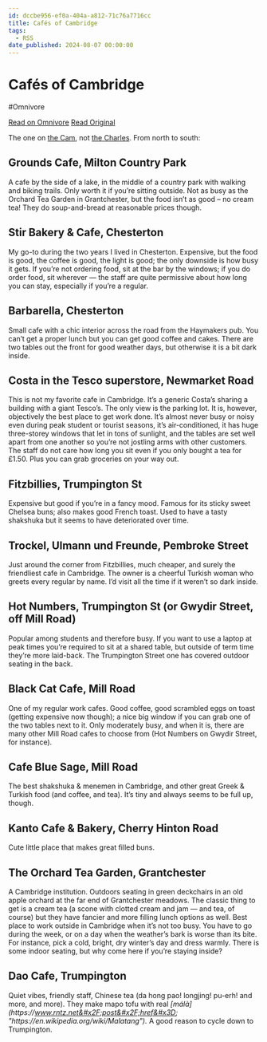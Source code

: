 ```yaml
---
id: dccbe956-ef0a-404a-a812-71c76a7716cc
title: Cafés of Cambridge
tags:
  - RSS
date_published: 2024-08-07 00:00:00
---
```


# Cafés of Cambridge
#Omnivore

[Read on Omnivore](https://omnivore.app/me/cafes-of-cambridge-1912da8ef77)
[Read Original](https://www.rntz.net/post/2024-08-07-cafes-of-cambridge.html)



The one on [the Cam](https:&#x2F;&#x2F;en.wikipedia.org&#x2F;wiki&#x2F;Cambridge), not [the Charles](https:&#x2F;&#x2F;en.wikipedia.org&#x2F;wiki&#x2F;Cambridge,%5FMassachusetts). From north to south:

## Grounds Cafe, Milton Country Park

A cafe by the side of a lake, in the middle of a country park with walking and biking trails. Only worth it if you’re sitting outside. Not as busy as the Orchard Tea Garden in Grantchester, but the food isn’t as good – no cream tea! They do soup-and-bread at reasonable prices though.

## Stir Bakery &amp; Cafe, Chesterton

My go-to during the two years I lived in Chesterton. Expensive, but the food is good, the coffee is good, the light is good; the only downside is how busy it gets. If you’re not ordering food, sit at the bar by the windows; if you do order food, sit wherever — the staff are quite permissive about how long you can stay, especially if you’re a regular.

## Barbarella, Chesterton

Small cafe with a chic interior across the road from the Haymakers pub. You can’t get a proper lunch but you can get good coffee and cakes. There are two tables out the front for good weather days, but otherwise it is a bit dark inside.

## Costa in the Tesco superstore, Newmarket Road

This is not my favorite cafe in Cambridge. It’s a generic Costa’s sharing a building with a giant Tesco’s. The only view is the parking lot. It is, however, objectively the best place to get work done. It’s almost never busy or noisy even during peak student or tourist seasons, it’s air-conditioned, it has huge three-storey windows that let in tons of sunlight, and the tables are set well apart from one another so you’re not jostling arms with other customers. The staff do not care how long you sit even if you only bought a tea for £1.50\. Plus you can grab groceries on your way out.

## Fitzbillies, Trumpington St

Expensive but good if you’re in a fancy mood. Famous for its sticky sweet Chelsea buns; also makes good French toast. Used to have a tasty shakshuka but it seems to have deteriorated over time.

## Trockel, Ulmann und Freunde, Pembroke Street

Just around the corner from Fitzbillies, much cheaper, and surely the friendliest cafe in Cambridge. The owner is a cheerful Turkish woman who greets every regular by name. I’d visit all the time if it weren’t so dark inside.

## Hot Numbers, Trumpington St (or Gwydir Street, off Mill Road)

Popular among students and therefore busy. If you want to use a laptop at peak times you’re required to sit at a shared table, but outside of term time they’re more laid-back. The Trumpington Street one has covered outdoor seating in the back.

## Black Cat Cafe, Mill Road

One of my regular work cafes. Good coffee, good scrambled eggs on toast (getting expensive now though); a nice big window if you can grab one of the two tables next to it. Only moderately busy, and when it is, there are many other Mill Road cafes to choose from (Hot Numbers on Gwydir Street, for instance).

## Cafe Blue Sage, Mill Road

The best shakshuka &amp; menemen in Cambridge, and other great Greek &amp; Turkish food (and coffee, and tea). It’s tiny and always seems to be full up, though.

## Kanto Cafe &amp; Bakery, Cherry Hinton Road

Cute little place that makes great filled buns.

## The Orchard Tea Garden, Grantchester

A Cambridge institution. Outdoors seating in green deckchairs in an old apple orchard at the far end of Grantchester meadows. The classic thing to get is a cream tea (a scone with clotted cream and jam — and tea, of course) but they have fancier and more filling lunch options as well. Best place to work outside in Cambridge when it’s not too busy. You have to go during the week, or on a day when the weather’s bark is worse than its bite. For instance, pick a cold, bright, dry winter’s day and dress warmly. There is some indoor seating, but why come here if you’re staying inside?

## Dao Cafe, Trumpington

Quiet vibes, friendly staff, Chinese tea (da hong pao! longjing! pu-erh! and more, and more). They make mapo tofu with real _[málà](https:&#x2F;&#x2F;www.rntz.net&#x2F;post&#x2F;href&#x3D; &quot;https:&#x2F;&#x2F;en.wikipedia.org&#x2F;wiki&#x2F;Malatang&quot;)._ A good reason to cycle down to Trumpington.